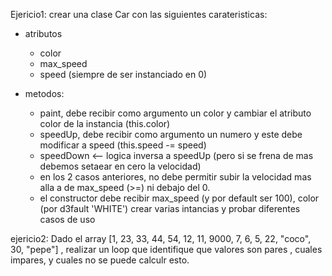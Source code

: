 Ejericio1:
crear una clase Car con las siguientes carateristicas:
- atributos
    - color
    - max_speed
    - speed (siempre de ser instanciado en 0)

- metodos:
    - paint, debe recibir como argumento un color y cambiar el atributo color de la instancia (this.color)
    - speedUp, debe recibir como argumento un numero y este debe modificar a speed (this.speed -= speed)
    - speedDown <-- logica inversa a speedUp (pero si se frena de mas debemos setaear en cero la velocidad)
    - en los 2 casos anteriores, no debe permitir subir la velocidad mas alla a de max_speed (>=) ni debajo del 0. 
    - el constructor debe recibir max_speed (y por default ser 100), color (por d3fault 'WHITE')
crear varias intancias y probar diferentes casos de uso         

ejericio2:
Dado el array [1, 23, 33, 44, 54, 12, 11, 9000, 7, 6, 5, 22, "coco", 30, "pepe"] , realizar un loop que identifique que valores son pares , cuales impares, y cuales no se puede calculr esto. 

